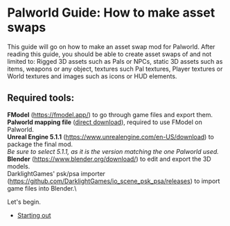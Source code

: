 # Palworld Guide: How to make asset swaps
This guide will go on how to make an asset swap mod for Palworld. After reading this guide, you should be able to create asset swaps of and not limited to: Rigged 3D assets such as Pals or NPCs, static 3D assets such as items, weapons or any object, textures such Pal textures, Player textures or World textures and images such as icons or HUD elements.

## Required tools:

**FModel** (https://fmodel.app/) to go through game files and export them.\
**Palworld mapping file** ([direct download](https://github.com/KURAMAAA0/PalModding/raw/main/Assset%20Swap%20Guide/Mappings.usmap "direct download")), required to use FModel on Palworld.\
**Unreal Engine 5.1.1** (https://www.unrealengine.com/en-US/download) to package the final mod.\
*Be sure to select 5.1.1, as it is the version matching the one Palworld used.*\
**Blender** (https://www.blender.org/download/) to edit and export the 3D models.\
DarklightGames' psk/psa importer (https://github.com/DarklightGames/io_scene_psk_psa/releases) to import game files into Blender.\

Let's begin.
- [Starting out](https://github.com/KURAMAAA0/PalModding/blob/main/Assset%20Swap%20Guide/StartingOut.md "Starting out")
